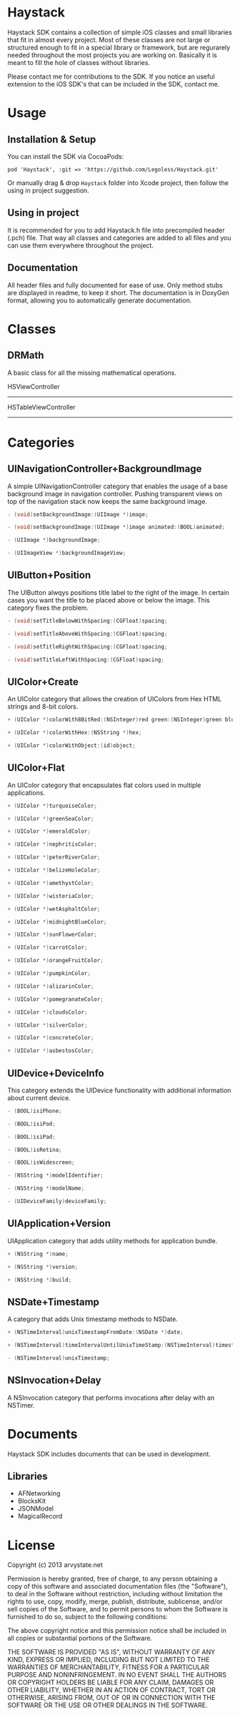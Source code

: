 Haystack
========

Haystack SDK contains a collection of simple iOS classes and small libraries that fit in almost every project. Most of these classes are not large or structured enough to fit in a special library or framework, but are regurarely needed throughout the most projects you are working on. Basically it is meant to fill the hole of classes without libraries.

Please contact me for contributions to the SDK. If you notice an useful extension to the iOS SDK's that can be included in the SDK, contact me.

Usage
=======

Installation & Setup
--------
You can install the SDK via CocoaPods:
```
pod 'Haystack', :git => 'https://github.com/Legoless/Haystack.git'
```

Or manually drag & drop `Haystack` folder into Xcode project, then follow the using in project suggestion.

Using in project
--------
It is recommended for you to add Haystack.h file into precompiled header (.pch) file. That way all classes and categories are added to all files and you can use them everywhere throughout the project.

Documentation
-------
All header files and fully documented for ease of use. Only method stubs are displayed in readme, to keep it short. The documentation is in DoxyGen format, allowing you to automatically generate documentation.

Classes
=======

DRMath
--------
A basic class for all the missing mathematical operations.

HSViewController
_______

HSTableViewController
_______

Categories
=======

UINavigationController+BackgroundImage
--------
A simple UINavigationController category that enables the usage of a base background image in navigation controller. Pushing transparent views on top of the navigation stack now keeps the same background image.

```objective-c
- (void)setBackgroundImage:(UIImage *)image;

- (void)setBackgroundImage:(UIImage *)image animated:(BOOL)animated;

- (UIImage *)backgroundImage;

- (UIImageView *)backgroundImageView;
```

UIButton+Position
--------
The UIButton alwqys positions title label to the right of the image. In certain cases you want the title to be placed above or below the image. This category fixes the problem.

```objective-c
- (void)setTitleBelowWithSpacing:(CGFloat)spacing;

- (void)setTitleAboveWithSpacing:(CGFloat)spacing;

- (void)setTitleRightWithSpacing:(CGFloat)spacing;

- (void)setTitleLeftWithSpacing:(CGFloat)spacing;
```

UIColor+Create
--------
An UIColor category that allows the creation of UIColors from Hex HTML strings and 8-bit colors.

```objective-c
+ (UIColor *)colorWith8BitRed:(NSInteger)red green:(NSInteger)green blue:(NSInteger)blue alpha:(CGFloat)alpha;

+ (UIColor *)colorWithHex:(NSString *)hex;

+ (UIColor *)colorWithObject:(id)object;
```

UIColor+Flat
--------
An UIColor category that encapsulates flat colors used in multiple applications.

```objective-c
+ (UIColor *)turquoiseColor;

+ (UIColor *)greenSeaColor;

+ (UIColor *)emeraldColor;

+ (UIColor *)nephritisColor;

+ (UIColor *)peterRiverColor;

+ (UIColor *)belizeHoleColor;

+ (UIColor *)amethystColor;

+ (UIColor *)wisteriaColor;

+ (UIColor *)wetAsphaltColor;

+ (UIColor *)midnightBlueColor;

+ (UIColor *)sunFlowerColor;

+ (UIColor *)carrotColor;

+ (UIColor *)orangeFruitColor;

+ (UIColor *)pumpkinColor;

+ (UIColor *)alizarinColor;

+ (UIColor *)pomegranateColor;

+ (UIColor *)cloudsColor;

+ (UIColor *)silverColor;

+ (UIColor *)concreteColor;

+ (UIColor *)asbestosColor;
```

UIDevice+DeviceInfo
--------
This category extends the UIDevice functionality with additional information about current device.

```objective-c
- (BOOL)isiPhone;

- (BOOL)isiPod;

- (BOOL)isiPad;

- (BOOL)isRetina;

- (BOOL)isWidescreen;

- (NSString *)modelIdentifier;

- (NSString *)modelName;

- (UIDeviceFamily)deviceFamily;
```

UIApplication+Version
--------
UIApplication category that adds utility methods for application bundle.

```objective-c
+ (NSString *)name;

+ (NSString *)version;

+ (NSString *)build;
```

NSDate+Timestamp
--------
A category that adds Unix timestamp methods to NSDate.

```objective-c
+ (NSTimeInterval)unixTimestampFromDate:(NSDate *)date;

+ (NSTimeInterval)timeIntervalUntilUnixTimeStamp:(NSTimeInterval)timestamp;

- (NSTimeInterval)unixTimestamp;
```
NSInvocation+Delay
--------
A NSInvocation category that performs invocations after delay with an NSTimer.

Documents
=======
Haystack SDK includes documents that can be used in development.

Libraries
--------
- AFNetworking
- BlocksKit
- JSONModel
- MagicalRecord


License
=======

Copyright (c) 2013 arvystate.net

Permission is hereby granted, free of charge, to any person obtaining a copy of
this software and associated documentation files (the "Software"), to deal in
the Software without restriction, including without limitation the rights to
use, copy, modify, merge, publish, distribute, sublicense, and/or sell copies of
the Software, and to permit persons to whom the Software is furnished to do so,
subject to the following conditions:

The above copyright notice and this permission notice shall be included in all
copies or substantial portions of the Software.

THE SOFTWARE IS PROVIDED "AS IS", WITHOUT WARRANTY OF ANY KIND, EXPRESS OR
IMPLIED, INCLUDING BUT NOT LIMITED TO THE WARRANTIES OF MERCHANTABILITY, FITNESS
FOR A PARTICULAR PURPOSE AND NONINFRINGEMENT. IN NO EVENT SHALL THE AUTHORS OR
COPYRIGHT HOLDERS BE LIABLE FOR ANY CLAIM, DAMAGES OR OTHER LIABILITY, WHETHER
IN AN ACTION OF CONTRACT, TORT OR OTHERWISE, ARISING FROM, OUT OF OR IN
CONNECTION WITH THE SOFTWARE OR THE USE OR OTHER DEALINGS IN THE SOFTWARE.
